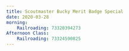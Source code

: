 ```yaml
---
title: Scoutmaster Bucky Merit Badge Special
date: 2020-03-28
morning:
    Railroading: 73320394273
Afternoon Class:
    Railroading: 73324590825
---
```


